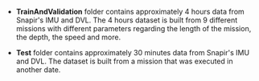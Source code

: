 - **TrainAndValidation** folder contains approximately 4 hours data from Snapir's IMU and DVL.
The 4 hours dataset is built from 9 different missions with different parameters regarding the length of the mission,
the depth, the speed and more.

- **Test** folder contains approximately 30 minutes data from Snapir's IMU and DVL.
The dataset is built from a mission that was executed in another date.